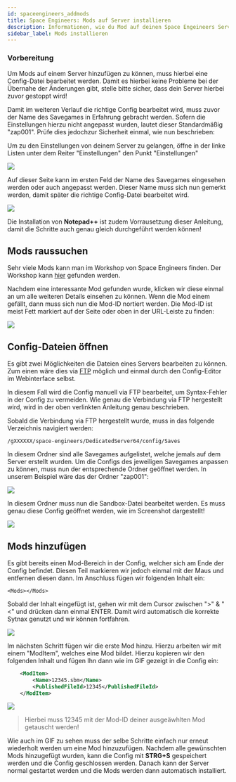 ```yaml
---
id: spaceengineers_addmods
title: Space Engineers: Mods auf Server installieren
description: Informationen, wie du Mod auf deinen Space Engeineers Server von ZAP-Hosting installieren kannst - ZAP-Hosting.com Dokumentationen
sidebar_label: Mods installieren
---
```


### Vorbereitung

Um Mods auf einem Server hinzufügen zu können, muss hierbei eine Config-Datei bearbeitet werden.
Damit es hierbei keine Probleme bei der Übernahe der Änderungen gibt, stelle bitte sicher, dass dein Server hierbei zuvor gestoppt wird!

Damit im weiteren Verlauf die richtige Config bearbeitet wird, muss zuvor der Name des Savegames in Erfahrung gebracht werden.
Sofern die Einstellungen hierzu nicht angepasst wurden, lautet dieser Standardmäßig "zap001". Prüfe dies jedochzur Sicherheit einmal, wie nun beschrieben:

Um zu den Einstellungen von deinem Server zu gelangen, öffne in der linke Listen unter dem Reiter "Einstellungen" den Punkt "Einstellungen"

![](https://screensaver01.zap-hosting.com/index.php/s/ZRiabMsr6GAg9bx/preview)

Auf dieser Seite kann im ersten Feld der Name des Savegames eingesehen werden oder auch angepasst werden.
Dieser Name muss sich nun gemerkt werden, damit später die richtige Config-Datei bearbeitet wird.

![](https://screensaver01.zap-hosting.com/index.php/s/ngPdPtmTKHKC3zR/preview)

Die Installation von **Notepad++** ist zudem Vorrausetzung dieser Anleitung, damit die Schritte auch genau gleich durchgeführt werden können!

## Mods raussuchen

Sehr viele Mods kann man im Workshop von Space Engineers finden.
Der Workshop kann [hier](https://steamcommunity.com/workshop/about/?appid=244850) gefunden werden.

Nachdem eine interessante Mod gefunden wurde, klicken wir diese einmal an um alle weiteren Details einsehen zu können.
Wenn die Mod einem gefällt, dann muss sich nun die Mod-ID nortiert werden. Die Mod-ID ist meist Fett markiert auf der Seite oder oben in der URL-Leiste zu finden:

![](https://screensaver01.zap-hosting.com/index.php/s/fPo6jNKmb8nEXC9/preview)

## Config-Dateien öffnen

Es gibt zwei Möglichkeiten die Dateien eines Servers bearbeiten zu können.
Zum einen wäre dies via [FTP](https://zap-hosting.com/guides/docs/de/gameserver_ftpaccess/) möglich und einmal durch den Config-Editor im Webinterface selbst.

In diesem Fall wird die Config manuell via FTP bearbeitet, um Syntax-Fehler in der Config zu vermeiden.
Wie genau die Verbindung via FTP hergestellt wird, wird in der oben verlinkten Anleitung genau beschrieben.

Sobald die Verbindung via FTP hergestellt wurde, muss in das folgende Verzeichnis navigiert werden:

``/gXXXXXX/space-engineers/DedicatedServer64/config/Saves``

In diesem Ordner sind alle Savegames aufgelistet, welche jemals auf dem Server erstellt wurden.
Um die Configs des jeweiligen Savegames anpassen zu können, muss nun der entsprechende Ordner geöffnet werden.
In unserem Beispiel wäre das der Ordner "zap001":

![](https://screensaver01.zap-hosting.com/index.php/s/SGfJMRHsngmJFdY/preview)

In diesem Ordner muss nun die Sandbox-Datei bearbeitet werden.
Es muss genau diese Config geöffnet werden, wie im Screenshot dargestellt!

![](https://screensaver01.zap-hosting.com/index.php/s/NfYkkMbsirEJ5Mt/preview)

## Mods hinzufügen

Es gibt bereits einen Mod-Bereich in der Config, welcher sich am Ende der Config befindet. Diesen Teil markieren wir jedoch einmal mit der Maus und entfernen diesen dann.
Im Anschluss fügen wir folgenden Inhalt ein:

`<Mods></Mods>`

Sobald der Inhalt eingefügt ist, gehen wir mit dem Cursor zwischen ">" & "<" und drücken dann einmal ENTER.
Damit wird automatisch die korrekte Sytnax genutzt und wir können fortfahren.

![](https://screensaver01.zap-hosting.com/index.php/s/xDEG26pY6fWN9cc/download)

Im nächsten Schritt fügen wir die erste Mod hinzu. Hierzu arbeiten wir mit einem "ModItem", welches eine Mod bildet.
Hierzu kopieren wir den folgenden Inhalt und fügen Ihn dann wie im GIF gezeigt in die Config ein:

```xml
	<ModItem>
		<Name>12345.sbm</Name>
		<PublishedFileId>12345</PublishedFileId>
	</ModItem>
```

![](https://screensaver01.zap-hosting.com/index.php/s/WefE3SkkG3FRqP5/download)

> Hierbei muss 12345 mit der Mod-ID deiner ausgeäwhlten Mod getauscht werden!

Wie auch im GIF zu sehen muss der selbe Schritte einfach nur erneut wiederholt werden um eine Mod hinzuzufügen.
Nachdem alle gewünschten Mods hinzugefügt wurden, kann die Config mit **STRG+S** gespeichert werden und die Config geschlossen werden.
Danach kann der Server normal gestartet werden und die Mods werden dann automatisch installiert.

